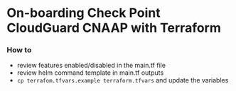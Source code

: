 # On-boarding Check Point CloudGuard CNAAP with Terraform

### How to

- review features enabled/disabled in the main.tf file
- review helm command template in main.tf outputs
- `cp terrafom.tfvars.example terraform.tfvars` and update the variables

